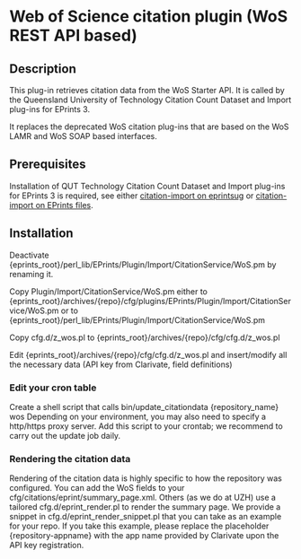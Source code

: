# Web of Science citation plugin (WoS REST API based)

## Description
This plug-in retrieves citation data from the WoS Starter API.
It is called by the Queensland University of Technology Citation Count 
Dataset and Import plug-ins for EPrints 3.

It replaces the deprecated WoS citation plug-ins that are based on the WoS
LAMR and WoS SOAP based interfaces.

## Prerequisites
Installation of QUT Technology Citation Count Dataset and Import plug-ins for EPrints 3 is required,
see either [citation-import on eprintsug](https://github.com/eprintsug/citation-import) or [citation-import on EPrints files](http://files.eprints.org/815/).

## Installation
Deactivate {eprints_root}/perl_lib/EPrints/Plugin/Import/CitationService/WoS.pm by renaming it.

Copy Plugin/Import/CitationService/WoS.pm either to {eprints_root}/archives/{repo}/cfg/plugins/EPrints/Plugin/Import/CitationService/WoS.pm or to {eprints_root}/perl_lib/EPrints/Plugin/Import/CitationService/WoS.pm 

Copy cfg.d/z_wos.pl to {eprints_root}/archives/{repo}/cfg/cfg.d/z_wos.pl

Edit {eprints_root}/archives/{repo}/cfg/cfg.d/z_wos.pl and insert/modify all the necessary data 
(API key from Clarivate, field definitions)

### Edit your cron table

Create a shell script that calls bin/update_citationdata {repository_name} wos
Depending on your environment, you may also need to specify a http/https proxy server.
Add this script to your crontab; we recommend to carry out the update job daily.

### Rendering the citation data

Rendering of the citation data is highly specific to how the repository was configured.
You can add the WoS fields to your cfg/citations/eprint/summary_page.xml. Others (as we
do at UZH) use a tailored cfg.d/eprint_render.pl to render the summary page. We provide
a snippet in cfg.d/eprint_render_snippet.pl that you can take as an example for your repo.
If you take this example, please replace the placeholder {repository-appname} with the app 
name provided by Clarivate upon the API key registration.
